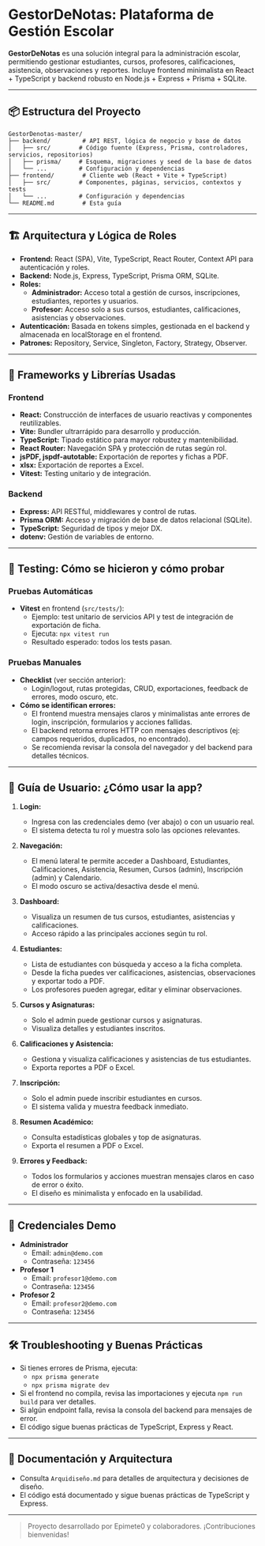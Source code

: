 # GestorDeNotas: Plataforma de Gestión Escolar

**GestorDeNotas** es una solución integral para la administración escolar, permitiendo gestionar estudiantes, cursos, profesores, calificaciones, asistencia, observaciones y reportes. Incluye frontend minimalista en React + TypeScript y backend robusto en Node.js + Express + Prisma + SQLite.

---

## 📦 Estructura del Proyecto

```
GestorDenotas-master/
├── backend/         # API REST, lógica de negocio y base de datos
│   ├── src/        # Código fuente (Express, Prisma, controladores, servicios, repositorios)
│   ├── prisma/     # Esquema, migraciones y seed de la base de datos
│   └── ...         # Configuración y dependencias
├── frontend/        # Cliente web (React + Vite + TypeScript)
│   ├── src/        # Componentes, páginas, servicios, contextos y tests
│   └── ...         # Configuración y dependencias
└── README.md        # Esta guía
```

---

## 🏗️ Arquitectura y Lógica de Roles

- **Frontend:** React (SPA), Vite, TypeScript, React Router, Context API para autenticación y roles.
- **Backend:** Node.js, Express, TypeScript, Prisma ORM, SQLite.
- **Roles:**
  - **Administrador:** Acceso total a gestión de cursos, inscripciones, estudiantes, reportes y usuarios.
  - **Profesor:** Acceso solo a sus cursos, estudiantes, calificaciones, asistencias y observaciones.
- **Autenticación:** Basada en tokens simples, gestionada en el backend y almacenada en localStorage en el frontend.
- **Patrones:** Repository, Service, Singleton, Factory, Strategy, Observer.

---

## 🚀 Frameworks y Librerías Usadas

### Frontend
- **React:** Construcción de interfaces de usuario reactivas y componentes reutilizables.
- **Vite:** Bundler ultrarrápido para desarrollo y producción.
- **TypeScript:** Tipado estático para mayor robustez y mantenibilidad.
- **React Router:** Navegación SPA y protección de rutas según rol.
- **jsPDF, jspdf-autotable:** Exportación de reportes y fichas a PDF.
- **xlsx:** Exportación de reportes a Excel.
- **Vitest:** Testing unitario y de integración.

### Backend
- **Express:** API RESTful, middlewares y control de rutas.
- **Prisma ORM:** Acceso y migración de base de datos relacional (SQLite).
- **TypeScript:** Seguridad de tipos y mejor DX.
- **dotenv:** Gestión de variables de entorno.

---

## 🧪 Testing: Cómo se hicieron y cómo probar

### Pruebas Automáticas
- **Vitest** en frontend (`src/tests/`):
  - Ejemplo: test unitario de servicios API y test de integración de exportación de ficha.
  - Ejecuta: `npx vitest run`
  - Resultado esperado: todos los tests pasan.

### Pruebas Manuales
- **Checklist** (ver sección anterior):
  - Login/logout, rutas protegidas, CRUD, exportaciones, feedback de errores, modo oscuro, etc.
- **Cómo se identifican errores:**
  - El frontend muestra mensajes claros y minimalistas ante errores de login, inscripción, formularios y acciones fallidas.
  - El backend retorna errores HTTP con mensajes descriptivos (ej: campos requeridos, duplicados, no encontrado).
  - Se recomienda revisar la consola del navegador y del backend para detalles técnicos.

---

## 👤 Guía de Usuario: ¿Cómo usar la app?

1. **Login:**
   - Ingresa con las credenciales demo (ver abajo) o con un usuario real.
   - El sistema detecta tu rol y muestra solo las opciones relevantes.

2. **Navegación:**
   - El menú lateral te permite acceder a Dashboard, Estudiantes, Calificaciones, Asistencia, Resumen, Cursos (admin), Inscripción (admin) y Calendario.
   - El modo oscuro se activa/desactiva desde el menú.

3. **Dashboard:**
   - Visualiza un resumen de tus cursos, estudiantes, asistencias y calificaciones.
   - Acceso rápido a las principales acciones según tu rol.

4. **Estudiantes:**
   - Lista de estudiantes con búsqueda y acceso a la ficha completa.
   - Desde la ficha puedes ver calificaciones, asistencias, observaciones y exportar todo a PDF.
   - Los profesores pueden agregar, editar y eliminar observaciones.

5. **Cursos y Asignaturas:**
   - Solo el admin puede gestionar cursos y asignaturas.
   - Visualiza detalles y estudiantes inscritos.

6. **Calificaciones y Asistencia:**
   - Gestiona y visualiza calificaciones y asistencias de tus estudiantes.
   - Exporta reportes a PDF o Excel.

7. **Inscripción:**
   - Solo el admin puede inscribir estudiantes en cursos.
   - El sistema valida y muestra feedback inmediato.

8. **Resumen Académico:**
   - Consulta estadísticas globales y top de asignaturas.
   - Exporta el resumen a PDF o Excel.

9. **Errores y Feedback:**
   - Todos los formularios y acciones muestran mensajes claros en caso de error o éxito.
   - El diseño es minimalista y enfocado en la usabilidad.

---

## 👤 Credenciales Demo

- **Administrador**
  - Email: `admin@demo.com`
  - Contraseña: `123456`
- **Profesor 1**
  - Email: `profesor1@demo.com`
  - Contraseña: `123456`
- **Profesor 2**
  - Email: `profesor2@demo.com`
  - Contraseña: `123456`

---

## 🛠️ Troubleshooting y Buenas Prácticas
- Si tienes errores de Prisma, ejecuta:
  - `npx prisma generate`
  - `npx prisma migrate dev`
- Si el frontend no compila, revisa las importaciones y ejecuta `npm run build` para ver detalles.
- Si algún endpoint falla, revisa la consola del backend para mensajes de error.
- El código sigue buenas prácticas de TypeScript, Express y React.

---

## 📄 Documentación y Arquitectura
- Consulta `Arquidiseño.md` para detalles de arquitectura y decisiones de diseño.
- El código está documentado y sigue buenas prácticas de TypeScript y Express.

---

> Proyecto desarrollado por Epimete0 y colaboradores. ¡Contribuciones bienvenidas!
